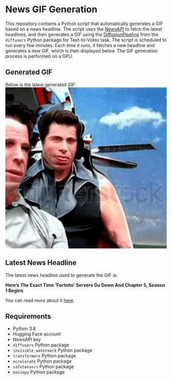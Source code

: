 # News GIF Generation
This repository contains a Python script that automatically generates a GIF based on a news headline. The script uses the [NewsAPI](https://newsapi.org/) to fetch the latest headlines, and then generates a GIF using the [DiffusionPipeline](https://github.com/huggingface/diffusers) from the `diffusers` Python package for Text-to-Video task.
The script is scheduled to run every few minutes. Each time it runs, it fetches a new headline and generates a new GIF, which is then displayed below. The GIF generation process is performed on a GPU.

## Generated GIF
Below is the latest generated GIF:
![Generated GIF](output.gif?raw=true&v=1701675274)

## Latest News Headline
The latest news headline used to generate the GIF is:

**Here’s The Exact Time ‘Fortnite’ Servers Go Down And Chapter 5, Season 1 Begins**

You can read more about it [here](https://www.forbes.com/sites/erikkain/2023/12/02/heres-the-exact-time-fortnite-servers-go-down-and-chapter-5-season-1-begins/).

## Requirements
- Python 3.8
- Hugging Face account
- NewsAPI key
- `diffusers` Python package
- `invisible_watermark` Python package
- `transformers` Python package
- `accelerate` Python package
- `safetensors` Python package
- `moviepy` Python package
